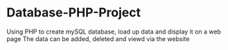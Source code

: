 # Database-PHP-Project
Using PHP to create mySQL database, load up data and display it on a web page 
The data can be added, deleted and viewd via the website
